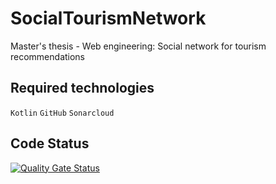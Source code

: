 # SocialTourismNetwork
Master's thesis - Web engineering: Social network for tourism recommendations

## Required technologies
`Kotlin` `GitHub` `Sonarcloud`

## Code Status
[![Quality Gate Status](https://sonarcloud.io/api/project_badges/measure?project=bbelen6_SocialTourismNetwork&metric=alert_status)](https://sonarcloud.io/dashboard?id=bbelen6_SocialTourismNetwork)
